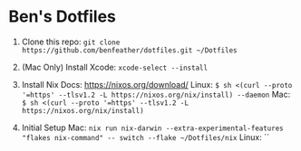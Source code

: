 # Ben's Dotfiles

1. Clone this repo: `git clone https://github.com/benfeather/dotfiles.git ~/Dotfiles`

2. (Mac Only) Install Xcode: `xcode-select --install`

3. Install Nix
Docs: https://nixos.org/download/
Linux: `$ sh <(curl --proto '=https' --tlsv1.2 -L https://nixos.org/nix/install) --daemon`
Mac: `$ sh <(curl --proto '=https' --tlsv1.2 -L https://nixos.org/nix/install)`

4. Initial Setup
Mac: `nix run nix-darwin --extra-experimental-features "flakes nix-command" -- switch --flake ~/Dotfiles/nix`
Linux: ``